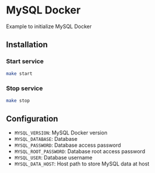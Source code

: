 # MySQL Docker

Example to initialize MySQL Docker

## Installation

### Start service

```bash
make start
```

### Stop service

```bash
make stop
```

## Configuration

- `MYSQL_VERSION`: MySQL Docker version
- `MYSQL_DATABASE`: Database
- `MYSQL_PASSWORD`: Database access password
- `MYSQL_ROOT_PASSWORD`: Database root access password
- `MYSQL_USER`: Database username
- `MYSQL_DATA_HOST`: Host path to store MySQL data at host

